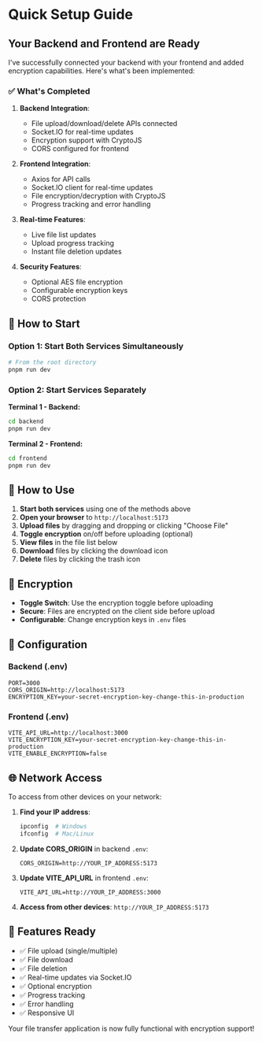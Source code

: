 # Quick Setup Guide

## Your Backend and Frontend are Ready

I've successfully connected your backend with your frontend and added encryption capabilities. Here's what's been implemented:

### ✅ What's Completed

1. **Backend Integration**:
   - File upload/download/delete APIs connected
   - Socket.IO for real-time updates
   - Encryption support with CryptoJS
   - CORS configured for frontend

2. **Frontend Integration**:
   - Axios for API calls
   - Socket.IO client for real-time updates
   - File encryption/decryption with CryptoJS
   - Progress tracking and error handling

3. **Real-time Features**:
   - Live file list updates
   - Upload progress tracking
   - Instant file deletion updates

4. **Security Features**:
   - Optional AES file encryption
   - Configurable encryption keys
   - CORS protection

## 🚀 How to Start

### Option 1: Start Both Services Simultaneously

```bash
# From the root directory
pnpm run dev
```

### Option 2: Start Services Separately

**Terminal 1 - Backend:**

```bash
cd backend
pnpm run dev
```

**Terminal 2 - Frontend:**

```bash
cd frontend
pnpm run dev
```

## 📱 How to Use

1. **Start both services** using one of the methods above
2. **Open your browser** to `http://localhost:5173`
3. **Upload files** by dragging and dropping or clicking "Choose File"
4. **Toggle encryption** on/off before uploading (optional)
5. **View files** in the file list below
6. **Download** files by clicking the download icon
7. **Delete** files by clicking the trash icon

## 🔐 Encryption

- **Toggle Switch**: Use the encryption toggle before uploading
- **Secure**: Files are encrypted on the client side before upload
- **Configurable**: Change encryption keys in `.env` files

## 🔧 Configuration

### Backend (.env)

```text
PORT=3000
CORS_ORIGIN=http://localhost:5173
ENCRYPTION_KEY=your-secret-encryption-key-change-this-in-production
```

### Frontend (.env)

```text
VITE_API_URL=http://localhost:3000
VITE_ENCRYPTION_KEY=your-secret-encryption-key-change-this-in-production
VITE_ENABLE_ENCRYPTION=false
```

## 🌐 Network Access

To access from other devices on your network:

1. **Find your IP address**:

   ```bash
   ipconfig  # Windows
   ifconfig  # Mac/Linux
   ```

2. **Update CORS_ORIGIN** in backend `.env`:

   ```text
   CORS_ORIGIN=http://YOUR_IP_ADDRESS:5173
   ```

3. **Update VITE_API_URL** in frontend `.env`:

   ```text
   VITE_API_URL=http://YOUR_IP_ADDRESS:3000
   ```

4. **Access from other devices**: `http://YOUR_IP_ADDRESS:5173`

## 🎯 Features Ready

- ✅ File upload (single/multiple)
- ✅ File download
- ✅ File deletion
- ✅ Real-time updates via Socket.IO
- ✅ Optional encryption
- ✅ Progress tracking
- ✅ Error handling
- ✅ Responsive UI

Your file transfer application is now fully functional with encryption support!
